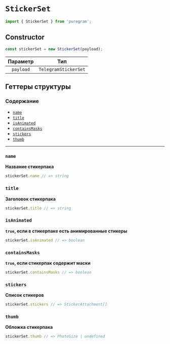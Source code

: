 # `StickerSet`

```ts
import { StickerSet } from 'puregram';
```

## Constructor

```ts
const stickerSet = new StickerSet(payload);
```

| Параметр  |         Тип          |
| :-------: | :------------------: |
| `payload` | `TelegramStickerSet` |

## Геттеры структуры

### Содержание

* [`name`](#name)
* [`title`](#title)
* [`isAnimated`](#isanimated)
* [`containsMasks`](#containsmasks)
* [`stickers`](#stickers)
* [`thumb`](#thumb)

---

### `name`

**Название стикерпака**

```ts
stickerSet.name // => string
```

### `title`

**Заголовок стикерпака**

```ts
stickerSet.title // => string
```

### `isAnimated`

**`true`, если в стикерпаке есть анимированные стикеры**

```ts
stickerSet.isAnimated // => boolean
```

### `containsMasks`

**`true`, если стикерпак содержит маски**

```ts
stickerSet.containsMasks // => boolean
```

### `stickers`

**Список стикеров**

```ts
stickerSet.stickers // => StickerAttachment[]
```

### `thumb`

**Обложка стикерпака**

```ts
stickerSet.thumb // => PhotoSize | undefined
```